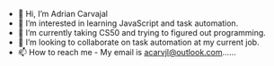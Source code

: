 - 👋 Hi, I’m Adrian Carvajal
- 👀 I’m interested in learning JavaScript and task automation.
- 🌱 I’m currently taking CS50 and trying to figured out programming.
- 💞️ I’m looking to collaborate on task automation at my current job.
- 📫 How to reach me - My email is acarvjl@outlook.com......

<!---
acarvjl/acarvjl is a ✨ special ✨ repository because its `README.md` (this file) appears on your GitHub profile.
You can click the Preview link to take a look at your changes.
--->
